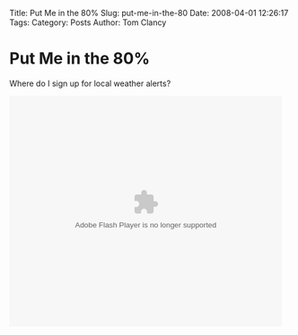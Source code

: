 Title: Put Me in the 80%
Slug: put-me-in-the-80
Date: 2008-04-01 12:26:17
Tags: 
Category: Posts
Author: Tom Clancy

# Put Me in the 80%

Where do I sign up for local weather alerts?

<embed src="http://services.brightcove.com/services/viewer/federated_f8/271557392" bgcolor="#FFFFFF" flashVars="videoId=1482435117&playerId=271557392&viewerSecureGatewayURL=https://services.brightcove.com/services/amfgateway&servicesURL=http://services.brightcove.com/services&cdnURL=http://admin.brightcove.com&domain=embed&autoStart=false&" base="http://admin.brightcove.com" name="flashObj" width="486" height="412" seamlesstabbing="false" type="application/x-shockwave-flash" swLiveConnect="true" pluginspage="http://www.macromedia.com/shockwave/download/index.cgi?P1_Prod_Version=ShockwaveFlash"></embed>
